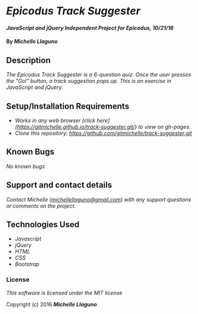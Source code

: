 # _Epicodus Track Suggester_

#### _JavaScript and jQuery Independent Project for Epicodus, 10/21/16_

#### By _**Michelle Llaguno**_

## Description

_The Epicodus Track Suggester is a 6-question quiz. Once the user presses the "Go!" button, a track suggestion pops up. This is an exercise in JavaScript and jQuery._

## Setup/Installation Requirements

* _Works in any web browser [click here] (https://gitmichelle.github.io/track-suggester.git/) to view on gh-pages._
* _Clone this repository: https://github.com/gitmichelle/track-suggester.git_


## Known Bugs

_No known bugs_

## Support and contact details

_Contact Michelle (michellellaguno@gmail.com) with any support questions or comments on the project._

## Technologies Used

* _Javascript_
* _jQuery_
* _HTML_
* _CSS_
* _Bootstrap_

### License

*This software is licensed under the MIT license*

Copyright (c) 2016 **_Michelle Llaguno_**

